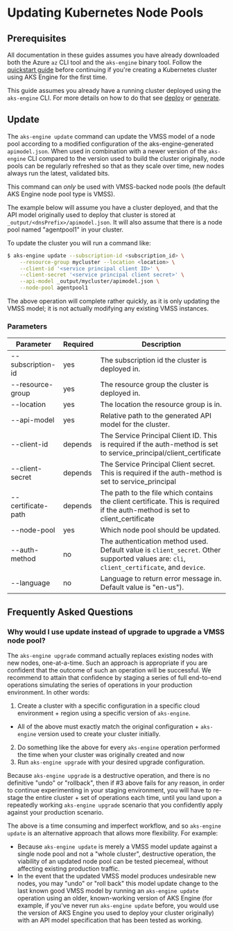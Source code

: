 # Updating Kubernetes Node Pools

## Prerequisites

All documentation in these guides assumes you have already downloaded both the Azure `az` CLI tool and the `aks-engine` binary tool. Follow the [quickstart guide](../tutorials/quickstart.md) before continuing if you're creating a Kubernetes cluster using AKS Engine for the first time.

This guide assumes you already have a running cluster deployed using the `aks-engine` CLI. For more details on how to do that see [deploy](creating_new_clusters.md#deploy) or [generate](generate.md).

## Update

The `aks-engine update` command can update the VMSS model of a node pool according to a modified configuration of the aks-engine-generated `apimodel.json`. When used in combination with a newer version of the `aks-engine` CLI compared to the version used to build the cluster originally, node pools can be regularly refreshed so that as they scale over time, new nodes always run the latest, validated bits.

This command can *only* be used with VMSS-backed node pools (the default AKS Engine node pool type is VMSS).

The example below will assume you have a cluster deployed, and that the API model originally used to deploy that cluster is stored at `_output/<dnsPrefix>/apimodel.json`. It will also assume that there is a node pool named "agentpool1" in your cluster.

To update the cluster you will run a command like:

```sh
$ aks-engine update --subscription-id <subscription_id> \
    --resource-group mycluster --location <location> \
    --client-id '<service principal client ID>' \
    --client-secret '<service principal client secret>' \
    --api-model _output/mycluster/apimodel.json \
    --node-pool agentpool1
```

The above operation will complete rather quickly, as it is only updating the VMSS model; it is not actually modifying any existing VMSS instances.

### Parameters

|Parameter|Required|Description|
|-----------------|---|---|
|--subscription-id|yes|The subscription id the cluster is deployed in.|
|--resource-group|yes|The resource group the cluster is deployed in.|
|--location|yes|The location the resource group is in.|
|--api-model|yes|Relative path to the generated API model for the cluster.|
|--client-id|depends| The Service Principal Client ID. This is required if the auth-method is set to service_principal/client_certificate|
|--client-secret|depends| The Service Principal Client secret. This is required if the auth-method is set to service_principal|
|--certificate-path|depends| The path to the file which contains the client certificate. This is required if the auth-method is set to client_certificate|
|--node-pool|yes|Which node pool should be updated.|
|--auth-method|no|The authentication method used. Default value is `client_secret`. Other supported values are: `cli`, `client_certificate`, and `device`.|
|--language|no|Language to return error message in. Default value is "en-us").|

## Frequently Asked Questions

### Why would I use update instead of upgrade to upgrade a VMSS node pool?

The `aks-engine upgrade` command actually replaces existing nodes with new nodes, one-at-a-time. Such an approach is appropriate if you are  confident that the outcome of such an operation will be successful. We recommend to attain that confidence by staging a series of full end-to-end operations simulating the series of operations in your production environment. In other words:

1. Create a cluster with a specific configuration in a specific cloud environment + region using a specific version of `aks-engine`.
  - All of the above must exactly match the original configuration + `aks-engine` version used to create your cluster initially.
2. Do something like the above for every `aks-engine` operation performed the time when your cluster was originally created and now
3. Run `aks-engine upgrade` with your desired upgrade configuration.

Because `aks-engine upgrade` is a destructive operation, and there is no definitive "undo" or "rollback", then if #3 above fails for any reason, in order to continue experimenting in your staging environment, you will have to re-stage the entire cluster + set of operations each time, until you land upon a repeatedly working `aks-engine upgrade` scenario that you confidently apply against your production scenario.

The above is a time consuming and imperfect workflow, and so `aks-engine update` is an alternative approach that allows more flexibility. For example:

- Because `aks-engine update` is merely a VMSS model update against a single node pool and not a "whole cluster", destructive operation, the viability of an updated node pool can be tested piecemeal, without affecting existing production traffic.
- In the event that the updated VMSS model produces undesirable new nodes, you may "undo" or "roll back" this model update change to the last known good VMSS model by running an `aks-engine update` operation using an older, known-working version of AKS Engine (for example, if you've never run `aks-engine update` before, you would use the version of AKS Engine you used to deploy your cluster originally) with an API model specification that has been tested as working.
